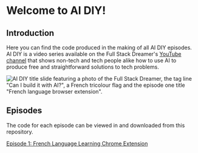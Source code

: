 # Welcome to AI DIY!

## Introduction

Here you can find the code produced in the making of all AI DIY episodes. AI DIY is a video series available on the Full Stack Dreamer's [YouTube channel](https://www.youtube.com/@FullStackDreamer) that shows non-tech and tech people alike how to use AI to produce free and straightforward solutions to tech problems.

![AI DIY title slide featuring a photo of the Full Stack Dreamer, the tag line "Can I build it with AI?", a French tricolour flag and the episode one title "French language browser extension".](https://github.com/user-attachments/assets/1e001d88-00fa-4558-a104-a80c46b11d23)

## Episodes

The code for each episode can be viewed in and downloaded from this repository.

[Episode 1: French Language Learning Chrome Extension](FrenchPracticeExtension/)
